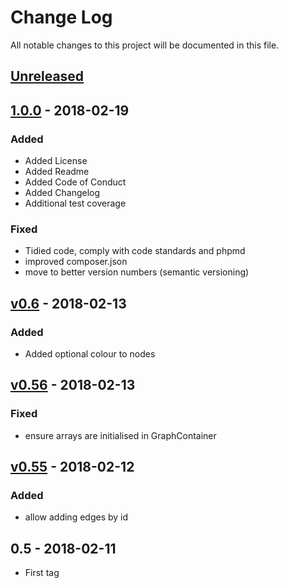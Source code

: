 # Change Log
All notable changes to this project will be documented in this file.

## [Unreleased](https://github.com/RhodriM/graph/compare/1.0.0...master)

## [1.0.0](https://github.com/RhodriM/graph/compare/v0.6...1.0.0) - 2018-02-19
### Added
 - Added License
 - Added Readme
 - Added Code of Conduct
 - Added Changelog
 - Additional test coverage
### Fixed
 - Tidied code, comply with code standards and phpmd
 - improved composer.json
 - move to better version numbers (semantic versioning)

## [v0.6](https://github.com/RhodriM/graph/compare/v0.56...v0.6) - 2018-02-13
### Added
 - Added optional colour to nodes
 
## [v0.56](https://github.com/RhodriM/graph/compare/v0.55...v0.56) - 2018-02-13
### Fixed
 - ensure arrays are initialised in GraphContainer
 
## [v0.55](https://github.com/RhodriM/graph/compare/v0.5...v0.55) - 2018-02-12
### Added
 - allow adding edges by id
 
## 0.5 - 2018-02-11
- First tag
